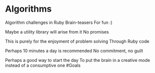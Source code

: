 # Algorithms
Algorithm challenges in Ruby
Brain-teasers
For fun
:)

Maybe a utility library will arise from it
No promises

This is purely for the enjoyment of problem solving
Through Ruby code

Perhaps 10 minutes a day is recommended
No commitment, no guilt

Perhaps a good way to start the day
To put the brain in a creative mode
instead of a consumptive one
\#Goals
